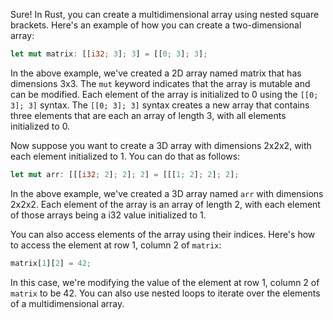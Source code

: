 Sure! In Rust, you can create a multidimensional array using nested square brackets. Here's an example of how you can create a two-dimensional array:

```rust
let mut matrix: [[i32; 3]; 3] = [[0; 3]; 3];
```

In the above example, we've created a 2D array named matrix that has dimensions 3x3. The `mut` keyword indicates that the array is mutable and can be modified. Each element of the array is initialized to 0 using the `[[0; 3]; 3]` syntax. The `[[0; 3]; 3]` syntax creates a new array that contains three elements that are each an array of length 3, with all elements initialized to 0.

Now suppose you want to create a 3D array with dimensions 2x2x2, with each element initialized to 1. You can do that as follows:

```rust
let mut arr: [[[i32; 2]; 2]; 2] = [[[1; 2]; 2]; 2];
```

In the above example, we've created a 3D array named `arr` with dimensions 2x2x2. Each element of the array is an array of length 2, with each element of those arrays being a i32 value initialized to 1.

You can also access elements of the array using their indices. Here's how to access the element at row 1, column 2 of `matrix`:

```rust
matrix[1][2] = 42;
```

In this case, we're modifying the value of the element at row 1, column 2 of `matrix` to be 42. You can also use nested loops to iterate over the elements of a multidimensional array.